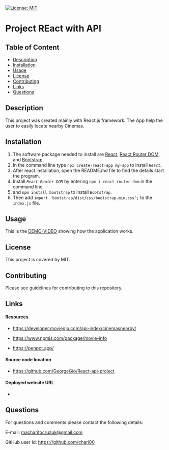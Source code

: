 [![License: MIT](https://img.shields.io/badge/License-MIT-yellow.svg)](https://opensource.org/licenses/MIT)

# **Project REact with API**

  ## Table of Content 
- [Description](#Description)
- [Installation](#Installation)
- [Usage](#Usage)
- [License](#License)
- [Contributing](#Contributing)
- [Links](#Links)
- [Questions](#Questions)

## Description
This project was created mainly with React.js framework. The 
App help the user to easily locate nearby Cinemas. 

## Installation 
1. The software package needed to install are [React](https://reactjs.org/docs/getting-started.html), [React Router DOM](https://www.npmjs.com/package/react-router-dom), and [Bootstrap](https://react-bootstrap.github.io/getting-started/introduction/).
2. In the command line type `npx create-react-app my-app` to install _`React`_.
3. After react installation, open the README.md file to find the details start the program.
4. Install _`React Router DOM`_ by entering `npm i react-router-dom` in the command line,
5. and `npm install bootstrap` to install _`Bootstrap`_.
6. Then add `import 'bootstrap/dist/css/bootstrap.min.css';` to the `index.js` file.

## Usage
This is the [DEMO-VIDEO]() showing how the application works.

## License
This project is covered by MIT.

## Contributing
Please see guidelines for contributing to this repository.

## Links

#### Resources 
- https://developer.movieglu.com/api-index/cinemasnearby/ 

- https://www.npmjs.com/package/movie-info 

- https://penpot.app/ 


#### Source code location

- https://github.com/GeorgeGio/React-api-project 

#### Deployed website URL

- 

## Questions
For questions and comments please contact the following details:

E-mail: macharitocruzuk@gmail.com

GitHub user Id: https://github.com/chari00
  